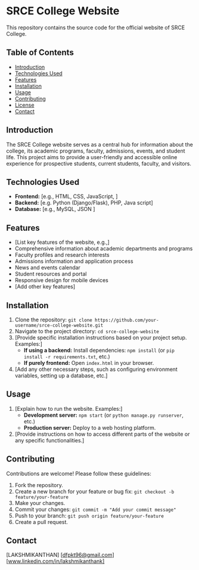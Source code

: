 # SRCE College Website

This repository contains the source code for the official website of SRCE College.

## Table of Contents

- [Introduction](#introduction)
- [Technologies Used](#technologies-used)
- [Features](#features)
- [Installation](#installation)
- [Usage](#usage)
- [Contributing](#contributing)
- [License](#license)
- [Contact](#contact)

## Introduction

The SRCE College website serves as a central hub for information about the college, its academic programs, faculty, admissions, events, and student life.  This project aims to provide a user-friendly and accessible online experience for prospective students, current students, faculty, and visitors.

## Technologies Used

*   **Frontend:**  [e.g., HTML, CSS, JavaScript, ]
*   **Backend:** [e.g. Python (Django/Flask), PHP, Java script]
*   **Database:** [e.g., MySQL, JSON ] 


## Features

*   [List key features of the website, e.g.,]
*   Comprehensive information about academic departments and programs
*   Faculty profiles and research interests
*   Admissions information and application process
*   News and events calendar
*   Student resources and portal
*   Responsive design for mobile devices
*   [Add other key features]

## Installation

1.  Clone the repository: `git clone https://github.com/your-username/srce-college-website.git`
2.  Navigate to the project directory: `cd srce-college-website`
3.  [Provide specific installation instructions based on your project setup.  Examples:]
    *   **If using a backend:** Install dependencies: `npm install` (or `pip install -r requirements.txt`, etc.)
    *   **If purely frontend:** Open `index.html` in your browser.
4.  [Add any other necessary steps, such as configuring environment variables, setting up a database, etc.]

## Usage

1.  [Explain how to run the website. Examples:]
    *   **Development server:** `npm start` (or `python manage.py runserver`, etc.)
    *   **Production server:** Deploy to a web hosting platform.
2.  [Provide instructions on how to access different parts of the website or any specific functionalities.]

## Contributing

Contributions are welcome!  Please follow these guidelines:

1.  Fork the repository.
2.  Create a new branch for your feature or bug fix: `git checkout -b feature/your-feature`
3.  Make your changes.
4.  Commit your changes: `git commit -m "Add your commit message"`
5.  Push to your branch: `git push origin feature/your-feature`
6.  Create a pull request.


## Contact

[LAKSHMIKANTHAN]
[dfpkt96@gmail.com]
[www.linkedin.com/in/lakshmikanthank]
